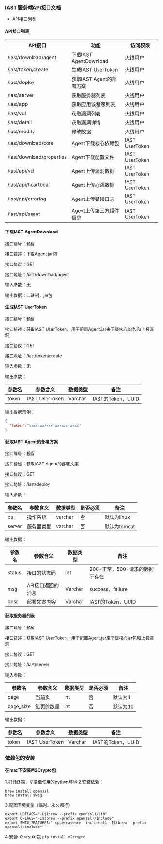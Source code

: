 ### IAST 服务端API接口文档
- API接口列表

#### API接口列表

| API接口 | 功能 | 访问权限 |
| ----  | ----  |  ----  |
| /iast/download/agent | 下载IAST AgentDownload | 火线用户 |
| /iast/token/create | 生成IAST UserToken | 火线用户 |
| /iast/deploy | 获取IAST Agent的部署方案 | 火线用户 |
| /iast/server | 获取服务器列表 | 火线用户 |
| /iast/app | 获取应用该程序列表 | 火线用户 |
| /iast/vul | 获取漏洞列表 | 火线用户 |
| /iast/detail | 获取漏洞详情 | 火线用户 |
| /iast/modify | 修改数据 | 火线用户 |
| /iast/download/core | Agent下载核心依赖包 | IAST UserToken |
| /iast/download/properties | Agent下载配置文件 | IAST UserToken |
| /iast/api/vul | Agent上传漏洞数据 | IAST UserToken |
| /iast/api/heartbeat | Agent上传心跳数据 | IAST UserToken |
| /iast/api/errorlog | Agent上传错误日志 | IAST UserToken |
| /iast/api/asset | Agent上传第三方组件信息 | IAST UserToken |


#### 下载IAST AgentDownload

接口编号：预留

接口描述：下载Agent.jar包

接口协议：GET

接口地址：/iast/download/agent

输入参数：无

输出数据：二进制，jar包

#### 生成IAST UserToken
接口编号：预留

接口描述：获取IAST UserToken，用于配置Agent.jar来下载核心jar包和上报漏洞

接口协议：GET

接口地址：/iast/token/create

输入参数：无

输出参数：

| 参数名 | 参数含义 | 数据类型 | 备注 |
| ----  | ----  |  ----  |  ----  |
| token  | IAST UserToken | Varchar  | IAST的Token，UUID |

输出数据示例：
```json
{
  "token":"xxxx-xxxxxx-xxxxxx-xxxx"
}
```

#### 获取IAST Agent的部署方案

接口编号：预留

接口描述：获取IAST Agent的部署文案

接口协议：GET

接口地址：/iast/deploy

输入参数：

| 参数名 | 参数含义 | 数据类型 | 是否必须 | 备注 |
| ---- | ----  |  ----  | ----  |  ----  |
| os | 操作系统 | varchar | 否 | 默认为linux |
| server | 服务器类型 | varchar  | 否 | 默认为tomcat |

输出数据：

| 参数名 | 参数含义 | 数据类型 | 备注 |
| ----  | ----  |  ----  |  ----  |
| status  | 接口的状态码 | int  | 200-正常，500-请求的数据不存在 |
| msg  | API接口返回的消息 | Varchar  | success、failure |
| desc  | 部署文案内容 | Varchar  | IAST的Token，UUID |

#### 获取服务器列表

接口编号：预留

接口描述：获取IAST UserToken，用于配置Agent.jar来下载核心jar包和上报漏洞

接口协议：GET

接口地址：/iast/server

输入参数：

| 参数名 | 参数含义 | 数据类型 | 是否必须 | 备注 |
| ---- | ----  |  ----  | ----  |  ----  |
| page | 当前页 | int | 否 | 默认为1 |
| page_size | 每页的数量 | int  | 否 | 默认为10 |

输出数据：

| 参数名 | 参数含义 | 数据类型 | 备注 |
| ----  | ----  |  ----  |  ----  |
| token  | IAST UserToken | Varchar  | IAST的Token，UUID |

### 依赖包的安装

#### 在mac下安装M2Crypto包
1.打开终端，切换至使用的python环境
2.安装依赖：
```
brew install openssl
brew install swig
```
3.配置环境变量（临时、永久都行）
```
export LDFLAGS="-L$(brew --prefix openssl)/lib"
export CFLAGS="-I$(brew --prefix openssl)/include"
export SWIG_FEATURES="-cpperraswarn -includeall -I$(brew --prefix openssl)/include"
```
4.安装m2crypto包
`pip install m2crypto`
